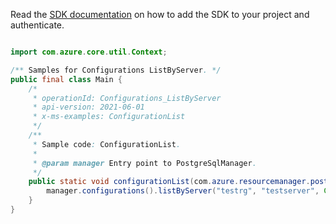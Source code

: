 Read the [SDK documentation](https://github.com/Azure/azure-sdk-for-java/blob/azure-resourcemanager-postgresqlflexibleserver_1.0.0-beta.3/sdk/postgresqlflexibleserver/azure-resourcemanager-postgresqlflexibleserver/README.md) on how to add the SDK to your project and authenticate.

```java

import com.azure.core.util.Context;

/** Samples for Configurations ListByServer. */
public final class Main {
    /*
     * operationId: Configurations_ListByServer
     * api-version: 2021-06-01
     * x-ms-examples: ConfigurationList
     */
    /**
     * Sample code: ConfigurationList.
     *
     * @param manager Entry point to PostgreSqlManager.
     */
    public static void configurationList(com.azure.resourcemanager.postgresqlflexibleserver.PostgreSqlManager manager) {
        manager.configurations().listByServer("testrg", "testserver", Context.NONE);
    }
}
```
